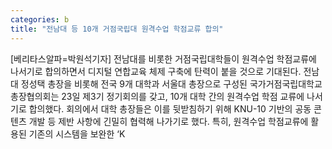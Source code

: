 ```yaml
---
categories: b
title: "전남대 등 10개 거점국립대 원격수업 학점교류 합의"
---
```

[베리타스알파=박원석기자] 전남대를 비롯한 거점국립대학들이 원격수업 학점교류에 나서기로 합의하면서 디지털 연합교육 체제 구축에 탄력이 붙을 것으로 기대된다. 전남대 정성택 총장을 비롯해 전국 9개 대학과 서울대 총장으로 구성된 국가거점국립대학교총장협의회는 23일 제3기 정기회의를 갖고, 10개 대학 간의 원격수업 학점 교류에 나서기로 합의했다. 회의에서 대학 총장들은 이를 뒷받침하기 위해 KNU-10 기반의 공동 콘텐츠 개발 등 제반 사항에 긴밀히 협력해 나가기로 했다. 특히, 원격수업 학점교류에 활용된 기존의 시스템을 보완한 ‘K